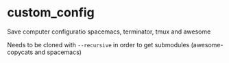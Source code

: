 # custom_config
Save computer configuratio spacemacs, terminator, tmux and awesome

Needs to be cloned with `--recursive` in order to get submodules (awesome-copycats and spacemacs)
